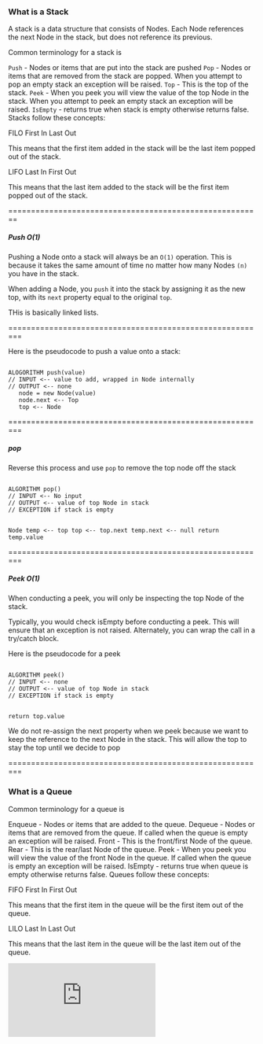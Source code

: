 ### What is a Stack
A stack is a data structure that consists of Nodes. Each Node references the next Node in the stack, but does not reference its previous.

Common terminology for a stack is

`Push` - Nodes or items that are put into the stack are pushed
`Pop` - Nodes or items that are removed from the stack are popped. When you attempt to pop an empty stack an exception will be raised.
`Top` - This is the top of the stack.
`Peek` - When you peek you will view the value of the top Node in the stack. When you attempt to peek an empty stack an exception will be raised.
`IsEmpty` - returns true when stack is empty otherwise returns false.
Stacks follow these concepts:

FILO
First In Last Out

This means that the first item added in the stack will be the last item popped out of the stack.

LIFO
Last In First Out

This means that the last item added to the stack will be the first item popped out of the stack.

========================================================

##### Push O(1)
Pushing a Node onto a stack will always be an `O(1)` operation. This is because it takes the same amount of time no matter how many Nodes `(n)` you have in the stack.

When adding a Node, you `push` it into the stack by assigning it as the new top, with its `next` property equal to the original `top`.

THis is basically linked lists. 

=========================================================

Here is the pseudocode to push a value onto a stack:

<code>
ALOGORITHM push(value)
// INPUT <-- value to add, wrapped in Node internally
// OUTPUT <-- none
   node = new Node(value)
   node.next <-- Top
   top <-- Node
</code>

=========================================================

##### pop
Reverse this process and use `pop` to remove the top node off the stack

<code>
ALGORITHM pop()
// INPUT <-- No input
// OUTPUT <-- value of top Node in stack
// EXCEPTION if stack is empty

   Node temp <-- top
   top <-- top.next
   temp.next <-- null
   return temp.value
</code>

=========================================================

##### Peek O(1)
When conducting a peek, you will only be inspecting the top Node of the stack.

Typically, you would check isEmpty before conducting a peek. This will ensure that an exception is not raised. Alternately, you can wrap the call in a try/catch block.

Here is the pseudocode for a peek

<code>
ALGORITHM peek()
// INPUT <-- none
// OUTPUT <-- value of top Node in stack
// EXCEPTION if stack is empty

   return top.value
</code>

We do not re-assign the next property when we peek because we want to keep the reference to the next Node in the stack. This will allow the top to stay the top until we decide to pop

=========================================================

### What is a Queue

Common terminology for a queue is

Enqueue - Nodes or items that are added to the queue.
Dequeue - Nodes or items that are removed from the queue. If called when the queue is empty an exception will be raised.
Front - This is the front/first Node of the queue.
Rear - This is the rear/last Node of the queue.
Peek - When you peek you will view the value of the front Node in the queue. If called when the queue is empty an exception will be raised.
IsEmpty - returns true when queue is empty otherwise returns false.
Queues follow these concepts:

FIFO
First In First Out

This means that the first item in the queue will be the first item out of the queue.

LILO
Last In Last Out

This means that the last item in the queue will be the last item out of the queue.

![image](https://codefellows.github.io/common_curriculum/data_structures_and_algorithms/Code_401/class-10/resources/stacks_and_queues.html)